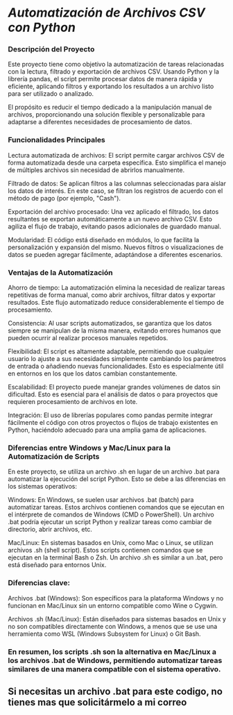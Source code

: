 # ***Automatización de Archivos CSV con Python***

### Descripción del Proyecto
Este proyecto tiene como objetivo la automatización de tareas relacionadas con la lectura, filtrado y exportación de archivos CSV. Usando Python y la librería pandas, el script permite procesar datos de manera rápida y eficiente, aplicando filtros y exportando los resultados a un archivo listo para ser utilizado o analizado.

El propósito es reducir el tiempo dedicado a la manipulación manual de archivos, proporcionando una solución flexible y personalizable para adaptarse a diferentes necesidades de procesamiento de datos.

### Funcionalidades Principales
Lectura automatizada de archivos: El script permite cargar archivos CSV de forma automatizada desde una carpeta específica. Esto simplifica el manejo de múltiples archivos sin necesidad de abrirlos manualmente.

Filtrado de datos: Se aplican filtros a las columnas seleccionadas para aislar los datos de interés. En este caso, se filtran los registros de acuerdo con el método de pago (por ejemplo, "Cash").

Exportación del archivo procesado: Una vez aplicado el filtrado, los datos resultantes se exportan automáticamente a un nuevo archivo CSV. Esto agiliza el flujo de trabajo, evitando pasos adicionales de guardado manual.

Modularidad: El código está diseñado en módulos, lo que facilita la personalización y expansión del mismo. Nuevos filtros o visualizaciones de datos se pueden agregar fácilmente, adaptándose a diferentes escenarios.

### Ventajas de la Automatización
Ahorro de tiempo: La automatización elimina la necesidad de realizar tareas repetitivas de forma manual, como abrir archivos, filtrar datos y exportar resultados. Este flujo automatizado reduce considerablemente el tiempo de procesamiento.

Consistencia: Al usar scripts automatizados, se garantiza que los datos siempre se manipulan de la misma manera, evitando errores humanos que pueden ocurrir al realizar procesos manuales repetidos.

Flexibilidad: El script es altamente adaptable, permitiendo que cualquier usuario lo ajuste a sus necesidades simplemente cambiando los parámetros de entrada o añadiendo nuevas funcionalidades. Esto es especialmente útil en entornos en los que los datos cambian constantemente.

Escalabilidad: El proyecto puede manejar grandes volúmenes de datos sin dificultad. Esto es esencial para el análisis de datos o para proyectos que requieren procesamiento de archivos en lote.

Integración: El uso de librerías populares como pandas permite integrar fácilmente el código con otros proyectos o flujos de trabajo existentes en Python, haciéndolo adecuado para una amplia gama de aplicaciones.

### Diferencias entre Windows y Mac/Linux para la Automatización de Scripts
En este proyecto, se utiliza un archivo .sh en lugar de un archivo .bat para automatizar la ejecución del script Python. Esto se debe a las diferencias en los sistemas operativos:

Windows: En Windows, se suelen usar archivos .bat (batch) para automatizar tareas. Estos archivos contienen comandos que se ejecutan en el intérprete de comandos de Windows (CMD o PowerShell). Un archivo .bat podría ejecutar un script Python y realizar tareas como cambiar de directorio, abrir archivos, etc.

Mac/Linux: En sistemas basados en Unix, como Mac o Linux, se utilizan archivos .sh (shell script). Estos scripts contienen comandos que se ejecutan en la terminal Bash o Zsh. Un archivo .sh es similar a un .bat, pero está diseñado para entornos Unix.

### Diferencias clave:
Archivos .bat (Windows): Son específicos para la plataforma Windows y no funcionan en Mac/Linux sin un entorno compatible como Wine o Cygwin.

Archivos .sh (Mac/Linux): Están diseñados para sistemas basados en Unix y no son compatibles directamente con Windows, a menos que se use una herramienta como WSL (Windows Subsystem for Linux) o Git Bash.

### En resumen, los scripts .sh son la alternativa en Mac/Linux a los archivos .bat de Windows, permitiendo automatizar tareas similares de una manera compatible con el sistema operativo.

## Si necesitas un archivo .bat para este codigo, no tienes mas que solicitármelo a mi correo
